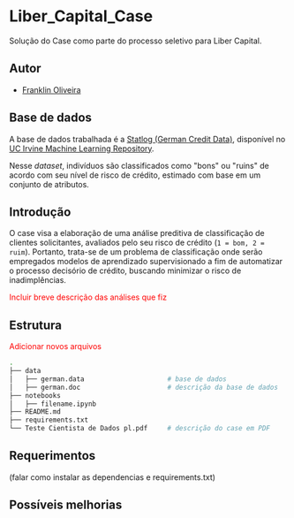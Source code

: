 # Liber_Capital_Case
Solução do Case como parte do processo seletivo para Liber Capital.

## Autor

- [Franklin Oliveira](https://www.linkedin.com/in/franklin-oliveira95/)

## Base de dados

A base de dados trabalhada é a [Statlog (German Credit Data)](https://archive.ics.uci.edu/ml/datasets/Statlog+%28German+Credit+Data%29), disponível no [UC Irvine Machine Learning Repository](https://archive.ics.uci.edu/ml/index.php). 

Nesse *dataset*, indivíduos são classificados como "bons" ou "ruins" de acordo com seu nível de risco de crédito, estimado com base em um conjunto de atributos.  

## Introdução

O case visa a elaboração de uma análise preditiva de classificação de clientes solicitantes, avaliados pelo seu risco de crédito (`1 = bom, 2 = ruim`). Portanto, trata-se de um problema de classificação onde serão empregados modelos de aprendizado supervisionado a fim de automatizar o processo decisório de crédito, buscando minimizar o risco de inadimplências.

<font color='red'>Incluir breve descrição das análises que fiz</font>

## Estrutura

<font color='red'>Adicionar novos arquivos</font>

```bash
.
├── data
│   ├── german.data                     # base de dados
│   ├── german.doc                      # descrição da base de dados
├── notebooks
│   ├── filename.ipynb
├── README.md
├── requirements.txt
└── Teste Cientista de Dados pl.pdf     # descrição do case em PDF
```

## Requerimentos
(falar como instalar as dependencias e requirements.txt)


## Possíveis melhorias
